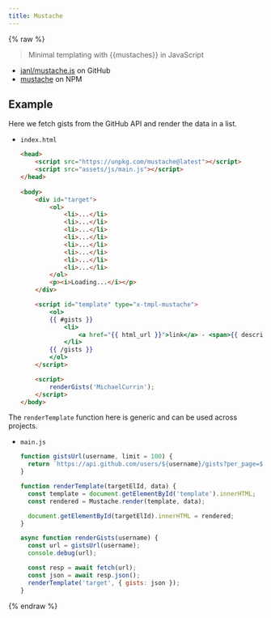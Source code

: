 ```yaml
---
title: Mustache
---
```


{% raw %}

> Minimal templating with {{mustaches}} in JavaScript 

- [janl/mustache.js](https://github.com/janl/mustache.js) on GitHub
- [mustache](https://www.npmjs.com/package/mustache) on NPM


## Example

Here we fetch gists from the GitHub API and render the data in a list.

- `index.html`
    ```html
    <head>
        <script src="https://unpkg.com/mustache@latest"></script>
        <script src="assets/js/main.js"></script>
    </head>
      
    <body>
        <div id="target">
            <ol>
                <li>...</li>
                <li>...</li>
                <li>...</li>
                <li>...</li>
                <li>...</li>
                <li>...</li>
                <li>...</li>
                <li>...</li>
            </ol>
            <p><i>Loading...</i></p>
        </div>

        <script id="template" type="x-tmpl-mustache">
            <ol>
            {{ #gists }}
                <li>
                    <a href="{{ html_url }}">link</a> - <span>{{ description }}</span>
                </li>
            {{ /gists }}
            </ol>
        </script>

        <script>
            renderGists('MichaelCurrin');
        </script>
    </body>
    ```

The `renderTemplate` function here is generic and can be used across projects.

- `main.js`
    ```javascript
    function gistsUrl(username, limit = 100) {
      return `https://api.github.com/users/${username}/gists?per_page=${limit}`;
    }

    function renderTemplate(targetElId, data) {
      const template = document.getElementById('template').innerHTML;
      const rendered = Mustache.render(template, data);

      document.getElementById(targetElId).innerHTML = rendered;
    }

    async function renderGists(username) {
      const url = gistsUrl(username);
      console.debug(url);

      const resp = await fetch(url);
      const json = await resp.json();
      renderTemplate('target', { gists: json });
    }
    ```

{% endraw %}
